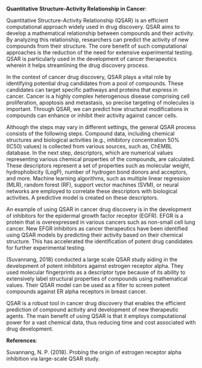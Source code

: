 **Quantitative Structure-Activity Relationship in Cancer**:

Quantitative Structure-Activity Relationship (QSAR) is an efficient computational approach widely used in drug discovery. QSAR aims to develop a mathematical relationship between compounds and their activity. By analyzing this relationship, researchers can predict the activity of new compounds from their structure. The core benefit of such computational approaches is the reduction of the need for extensive experimental testing. QSAR is particularly used in the development of cancer therapeutics wherein it helps streamlining the drug discovery process.

In the context of cancer drug discovery, QSAR plays a vital role by identifying potential drug candidates from a pool of compounds. These candidates can target specific pathways and proteins that express in cancer. Cancer is a highly complex heterogenous disease comprising cell proliferation, apoptosis and metastasis, so precise targeting of molecules is important. Through QSAR, we can predict how structural modifications in compounds can enhance or inhibit their activity against cancer cells. 

Although the steps may vary in different settings, the general QSAR process consists of the following steps. Compound data, including chemical structures and biological activities (e.g., inhibitory concentration 50% (IC50) values) is collected from various sources, such as, ChEMBL database. In the next step, descriptors, which are numerical values representing various chemical properties of the compounds, are calculated. These descriptors represent a set of properties such as molecular weight, hydrophobicity (LogP), number of hydrogen bond donors and acceptors, and more. Machine learning algorithms, such as multiple linear regression (MLR), random forest (RF), support vector machines (SVM), or neural networks are employed to correlate these descriptors with biological activities. A predictive model is created on these descriptors.

An example of using QSAR in cancer drug discovery is in the development of inhibitors for the epidermal growth factor receptor (EGFR). EFGR is a protein that is overexpressed in various cancers such as non-small cell lung cancer. New EFGR inhibitors as cancer therapeutics have been identified using QSAR models by predicting their activity based on their chemical structure. This has accelerated the identification of potent drug candidates for further experimental testing.

(Suvannang, 2018) conducted a large scale QSAR study aiding in the development of potent inhibitors against estrogen receptor alpha. They used molecular fingerprints as a descriptor type because of its ability to extensively label structural properties of compounds using mathematical values. Their QSAR model can be used as a filter to screen potent compounds against ER alpha receptors in breast cancer.&#x20;

QSAR is a robust tool in cancer drug discovery that enables the efficient prediction of compound activity and development of new therapeutic agents. The main benefit of using QSAR is that it employs computational power for a vast chemical data, thus reducing time and cost associated with drug development.

**References**:

<!--[if supportFields]><span lang=en-PK><span
style='mso-element:field-begin'></span></span><span lang=en-PK
style='mso-ansi-language:EN-US'><span style='mso-spacerun:yes'> </span></span><span
lang=EN-US style='mso-ansi-language:EN-US'>BIBLIOGRAPHY <span
style='mso-spacerun:yes'> </span>\l 1033 </span><span lang=en-PK><span
style='mso-element:field-separator'></span></span><![endif]-->Suvannang, N. P. (2018). Probing the origin of estrogen receptor alpha inhibition via large-scale QSAR study.

<!--[if supportFields]><span lang=en-PK><span style='mso-element:field-end'></span></span><![endif]--> 
